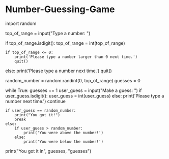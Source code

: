 # Number-Guessing-Game
import random

top_of_range = input("Type a number: ")

if top_of_range.isdigit():
    top_of_range = int(top_of_range)

    if top_of_range <= 0:
        print('Please type a number larger than 0 next time.')
        quit()
else:
    print('Please type a number next time.')
    quit()

random_number = random.randint(0, top_of_range)
guesses = 0

while True:
    guesses += 1
    user_guess = input("Make a guess: ")
    if user_guess.isdigit():
        user_guess = int(user_guess)
    else:
        print('Please type a number next time.')
        continue

    if user_guess == random_number:
        print("You got it!")
        break
    else:
        if user_guess > random_number:
            print('You were above the number!')
        else:
            print('You were below the number!')
        
print("You got it in", guesses, "guesses")
